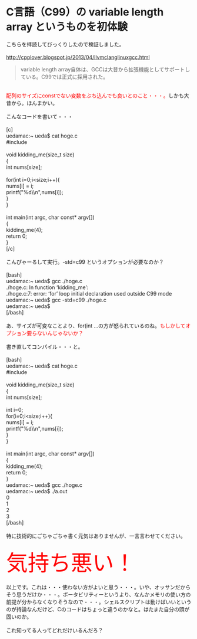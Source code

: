 # C言語（C99）の variable length array というものを初体験
こちらを拝読してびっくりしたので検証しました。<br />
<br />
<a href="http://cpplover.blogspot.jp/2013/04/llvmclanglinuxgcc.html">http://cpplover.blogspot.jp/2013/04/llvmclanglinuxgcc.html</a><br />
<blockquote>variable length array自体は、GCCは大昔から拡張機能としてサポートしている。C99では正式に採用された。</blockquote><br />
<span style="color: #ff0000;">配列のサイズにconstでない変数をぶち込んでも良いとのこと・・・。</span>しかも大昔から。ほんまかい。<br />
<br />
こんなコードを書いて・・・<br />
<br />
[c]<br />
uedamac:~ ueda$ cat hoge.c<br />
#include<br />
<br />
void kidding_me(size_t size)<br />
{<br />
	int nums[size];<br />
<br />
	for(int i=0;i&lt;size;i++){<br />
		nums[i] = i;<br />
		printf(&quot;%d\\n&quot;,nums[i]);<br />
	}<br />
}<br />
<br />
int main(int argc, char const* argv[])<br />
{<br />
	kidding_me(4);<br />
	return 0;<br />
}<br />
[/c]<br />
<br />
こんぴゃーるして実行。-std=c99 というオプションが必要なのか？<br />
<br />
[bash]<br />
uedamac:~ ueda$ gcc ./hoge.c<br />
./hoge.c: In function ‘kidding_me’:<br />
./hoge.c:7: error: ‘for’ loop initial declaration used outside C99 mode<br />
uedamac:~ ueda$ gcc -std=c99 ./hoge.c<br />
uedamac:~ ueda$<br />
[/bash]<br />
<br />
あ、サイズが可変なことより、for(int ...の方が怒られているのね。<span style="color: #ff0000;">もしかしてオプション要らないんじゃないか？</span><br />
<br />
書き直してコンパイル・・・と。<br />
<br />
[bash]<br />
uedamac:~ ueda$ cat hoge.c<br />
#include<br />
<br />
void kidding_me(size_t size)<br />
{<br />
	int nums[size];<br />
<br />
	int i=0;<br />
	for(i=0;i&lt;size;i++){<br />
		nums[i] = i;<br />
		printf(&quot;%d\\n&quot;,nums[i]);<br />
	}<br />
}<br />
<br />
int main(int argc, char const* argv[])<br />
{<br />
	kidding_me(4);<br />
	return 0;<br />
}<br />
uedamac:~ ueda$ gcc ./hoge.c<br />
uedamac:~ ueda$ ./a.out<br />
0<br />
1<br />
2<br />
3<br />
[/bash]<br />
<br />
特に技術的にごちゃごちゃ書く元気はありませんが、一言言わせてください。<br />
<br />
<span style="color: #ff0000; font-size: 44pt;">気持ち悪い！</span><br />
<br />
以上です。これは・・・使わない方がよいと思う・・・。いや、オッサンだからそう思うだけか・・・。ポータビリティーというより、なんかメモリの使い方の前提が分からなくなりそうなので・・・。シェルスクリプトは動けばいいというのが持論なんだけど、Cのコードはちょっと違うのかなと。はたまた自分の頭が固いのか。<br />
<br />
これ知ってる人ってどれだけいるんだろ？
